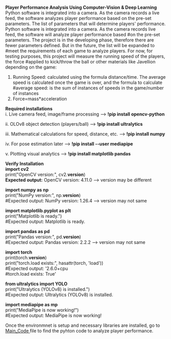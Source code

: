 **Player Performance Analysis Using Computer-Vision & Deep Learning**<br>
Python software is integrated into a camera. As the camera records a live feed, the software analyzes player performance based  on the pre-set parameters. The list of parameters that will determine players' performance.
Python software is integrated into a camera. As the camera records live feed, the software will analyze player performance based
#on the pre-set parameters. The project is in the developing phase, therefore there are fewer parameters defined. But in the future, the list will be expanded to #meet the requirements of each game to analyze players. For now, for testing purposes, this project will measure the running speed of the players, the force #applied to kick/throw the ball or other materials like Javellion depending on the game:
1. Running Speed: calculated using the formula distance/time. The average speed is calculated once the game is over, and the formula to calculate
#average speed: is the sum of instances of speeds in the game/number of instances
2. Force=mass*acceleration

**Required installations** <br>
i. Live camera feed, image/frame processing -->
**!pip install opencv-python**

ii. OLOv8 object detection (players/ball)  -->
**!pip install ultralytics**

iii. Mathematical calculations for speed, distance, etc.  -->
**!pip install numpy**

iv. For pose estimation later  -->
**!pip install --user mediapipe**

v. Plotting visual analytics  -->
**!pip install matplotlib pandas**

**Verify Installation**<br>
**import cv2** <br>
print("OpenCV version:", cv2.__version__) <br>
**Expected output:** OpenCV version: 4.11.0 --> version may be different<br>

**import numpy as np**<br>
print("NumPy version:", np.__version__)<br>
#Expected output: NumPy version: 1.26.4 --> version may not same<br>

**import matplotlib.pyplot as plt**<br>
print("Matplotlib is ready.")<br>
#Expected output: Matplotlib is ready.<br>

**import pandas as pd**<br>
print("Pandas version:", pd.__version__)<br>
#Expected output: Pandas version: 2.2.2 --> version may not same<br>

**import torch**<br>
print(torch.__version__)<br>
print("torch.load exists:", hasattr(torch, 'load'))<br>
#Expected output: '2.6.0+cpu<br>
#torch.load exists: True'<br>

**from ultralytics import YOLO**<br>
print("Ultralytics (YOLOv8) is installed.")<br>
#Expected output: Ultralytics (YOLOv8) is installed.<br>

**import mediapipe as mp**<br>
print("MediaPipe is now working!")<br>
#Expected output: MediaPipe is now working!<br>

Once the environmnet is setup and necessary libraries are installed, go to<a href="https://github.com/Nirmal8103/Player-Performance-Analysis/commit/73fe9484c8d36e5e157591261df1f02601e2ffe0"> Main_Code </a>file to find the pyhton code to analyze player performance.
